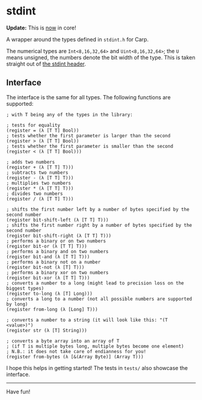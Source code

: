 # stdint

**Update:** This is [now](https://github.com/carp-lang/Carp/pull/684) in core!

A wrapper around the types defined in `stdint.h` for Carp.

The numerical types are `Int<8,16,32,64>` and `Uint<8,16,32,64>`; the `U` means
unsigned, the numbers denote the bit width of the type. This is taken straight
out of [the stdint header](http://pubs.opengroup.org/onlinepubs/009695399/basedefs/stdint.h.html).

## Interface

The interface is the same for all types. The following functions are supported:

```
; with T being any of the types in the library:

; tests for equality
(register = (λ [T T] Bool))
; tests whether the first parameter is larger than the second
(register > (λ [T T] Bool))
; tests whether the first parameter is smaller than the second
(register < (λ [T T] Bool)))

; adds two numbers
(register + (λ [T T] T)))
; subtracts two numbers
(register - (λ [T T] T)))
; multiplies two numbers
(register * (λ [T T] T)))
; divides two numbers
(register / (λ [T T] T)))

; shifts the first number left by a number of bytes specified by the second number
(register bit-shift-left (λ [T T] T)))
; shifts the first number right by a number of bytes specified by the second number
(register bit-shift-right (λ [T T] T)))
; performs a binary or on two numbers
(register bit-or (λ [T T] T)))
; performs a binary and on two numbers
(register bit-and (λ [T T] T)))
; performs a binary not on a number
(register bit-not (λ [T] T)))
; performs a binary xor on two numbers
(register bit-xor (λ [T T] T)))
; converts a number to a long (might lead to precision loss on the biggest types)
(register to-long (λ [T] Long)))
; converts a long to a number (not all possible numbers are supported by long)
(register from-long (λ [Long] T)))

; converts a number to a string (it will look like this: "(T <value>)")
(register str (λ [T] String)))

; converts a byte array into an array of T
; (if T is multiple bytes long, multiple bytes become one element)
; N.B.: it does not take care of endianness for you!
(register from-bytes (λ [&(Array Byte)] (Array T)))
```

I hope this helps in getting started! The tests in `tests/` also showcase the
interface.

<hr/>

Have fun!
